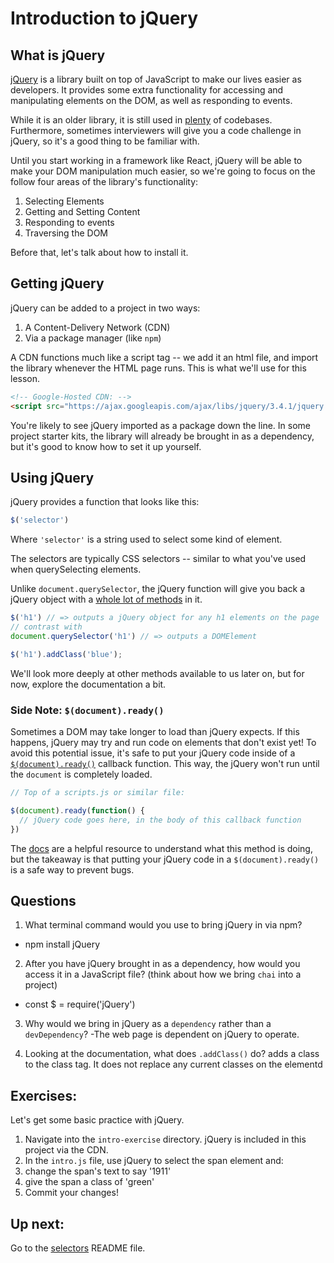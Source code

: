 # Introduction to jQuery

## What is jQuery

[jQuery](https://jquery.com/) is a library built on top of JavaScript to make our lives easier as developers. It provides some extra functionality for accessing and manipulating elements on the DOM, as well as responding to events.

While it is an older library, it is still used in [plenty](https://trends.builtwith.com/javascript) of codebases. Furthermore, sometimes interviewers will give you a code challenge in jQuery, so it's a good thing to be familiar with.

Until you start working in a framework like React, jQuery will be able to make your DOM manipulation much easier, so we're going to focus on the follow four areas of the library's functionality:

1. Selecting Elements
2. Getting and Setting Content
3. Responding to events
4. Traversing the DOM

Before that, let's talk about how to install it.

## Getting jQuery

jQuery can be added to a project in two ways:
1. A Content-Delivery Network (CDN)
2. Via a package manager (like `npm`)

A CDN functions much like a script tag -- we add it an html file, and import the library whenever the HTML page runs. This is what we'll use for this lesson.

```HTML
<!-- Google-Hosted CDN: -->
<script src="https://ajax.googleapis.com/ajax/libs/jquery/3.4.1/jquery.min.js"></script>

```

You're likely to see jQuery imported as a package down the line. In some project starter kits, the library will already be brought in as a dependency, but it's good to know how to set it up yourself.


## Using jQuery

jQuery provides a function that looks like this:
```JavaScript
$('selector')
```
Where `'selector'` is a string used to select some kind of element.

The selectors are typically CSS selectors -- similar to what you've used when querySelecting elements.

Unlike `document.querySelector`, the jQuery function will give you back a jQuery object with a [whole lot of methods](https://api.jquery.com/) in it.

```JavaScript
$('h1') // => outputs a jQuery object for any h1 elements on the page
// contrast with
document.querySelector('h1') // => outputs a DOMElement

$('h1').addClass('blue');
```

We'll look more deeply at other methods available to us later on, but for now, explore the documentation a bit.

### Side Note: `$(document).ready()`
Sometimes a DOM may take longer to load than jQuery expects. If this happens, jQuery may try and run code on elements that don't exist yet! To avoid this potential issue, it's safe to put your jQuery code inside of a [`$(document).ready()`](https://learn.jquery.com/using-jquery-core/document-ready/) callback function. This way, the jQuery won't run until the `document` is completely loaded.

```JavaScript
// Top of a scripts.js or similar file:

$(document).ready(function() {
  // jQuery code goes here, in the body of this callback function
})
```

The [docs](https://learn.jquery.com/using-jquery-core/document-ready/) are a helpful resource to understand what this method is doing, but the takeaway is that putting your jQuery code in a `$(document).ready()` is a safe way to prevent bugs.


## Questions
1. What terminal command would you use to bring jQuery in via npm?
  - npm install jQuery

2. After you have jQuery brought in as a dependency, how would you access it in a JavaScript file? (think about how we bring `chai` into a project)
 - const $ = require('jQuery')

3. Why would we bring in jQuery as a `dependency` rather than a `devDependency`?
  -The web page is dependent on jQuery to operate.

4. Looking at the documentation, what does `.addClass()` do?
  adds a class to the class tag. It does not replace any current classes on the elementd

## Exercises:

Let's get some basic practice with jQuery.
1. Navigate into the `intro-exercise` directory. jQuery is included in this project via the CDN.
2. In the `intro.js` file, use jQuery to select the span element and:
  1. change the span's text to say '1911'
  2. give the span a class of 'green'
3. Commit your changes!

## Up next:
Go to the [selectors](./part-1-selectors/) README file.
